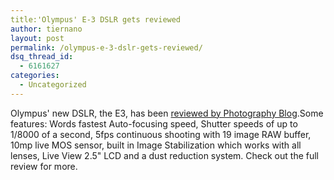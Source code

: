 ```yaml
---
title:'Olympus' E-3 DSLR gets reviewed
author: tiernano
layout: post
permalink: /olympus-e-3-dslr-gets-reviewed/
dsq_thread_id:
  - 6161627
categories:
  - Uncategorized
---
```

Olympus' new DSLR, the E3, has been [reviewed by Photography Blog][1].Some features: Words fastest Auto-focusing speed, Shutter speeds of up to 1/8000 of a second, 5fps continuous shooting with 19 image RAW buffer, 10mp live MOS sensor, built in Image Stabilization which works with all lenses, Live View 2.5" LCD and a dust reduction system. Check out the full review for more.

 [1]: http://www.photographyblog.com/reviews_olympus_e3.php
